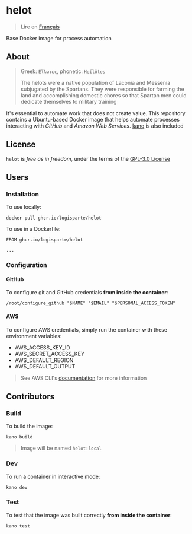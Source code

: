 # helot

> Lire en [Français](/docs/README.fr.md)

Base Docker image for process automation

## About

> Greek: `Εἵλωτες`, phonetic: `Heílôtes`
>
> The helots were a native population of Laconia and Messenia subjugated by the Spartans. They
> were responsible for farming the land and accomplishing domestic chores so that Spartan men
> could dedicate themselves to military training

It's essential to automate work that does not create value. This repository contains a
Ubuntu-based Docker image that helps automate processes interacting with _GitHub_ and _Amazon
Web Services_. [kano](https://github.com/logisparte/kano) is also included

## License

`helot` is _free as in freedom_, under the terms of the [GPL-3.0 License](/LICENSE)

## Users

### Installation

To use locally:

```shell
docker pull ghcr.io/logisparte/helot
```

To use in a Dockerfile:

```docker
FROM ghcr.io/logisparte/helot

...
```

### Configuration

#### GitHub

To configure git and GitHub credentials **from inside the container**:

```shell
/root/configure_github "$NAME" "$EMAIL" "$PERSONAL_ACCESS_TOKEN"
```

#### AWS

To configure AWS credentials, simply run the container with these environment variables:

- AWS_ACCESS_KEY_ID
- AWS_SECRET_ACCESS_KEY
- AWS_DEFAULT_REGION
- AWS_DEFAULT_OUTPUT

> See AWS CLI's
> [documentation](https://docs.aws.amazon.com/cli/latest/userguide/cli-configure-files.html) for
> more information

## Contributors

### Build

To build the image:

```shell
kano build
```

> Image will be named `helot:local`

### Dev

To run a container in interactive mode:

```shell
kano dev
```

### Test

To test that the image was built correctly **from inside the container**:

```shell
kano test
```
